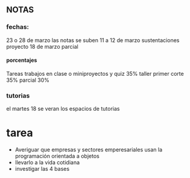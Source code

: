 ## NOTAS
### fechas:
23 o 28 de marzo las notas se suben 
 11 a 12 de marzo sustentaciones proyecto
 18 de marzo parcial 


#### porcentajes
Tareas trabajos  en clase  o miniproyectos y quiz 35% 
taller primer corte 35%
parcial 30%


### tutorias 
 el martes 18 se veran los espacios de tutorias

# tarea
* Averiguar que empresas y sectores  emperesariales  usan la programación orientada a objetos
* llevarlo a  la vida cotidiana
* investigar las 4 bases
